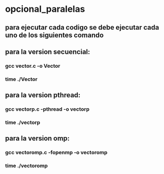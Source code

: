 # opcional_paralelas
## para ejecutar cada codigo se debe ejecutar cada uno de los siguientes comando

## para la version secuencial:
### gcc vector.c -o Vector
### time ./Vector

## para la version pthread:
### gcc vectorp.c -pthread -o vectorp
### time ./vectorp

## para la version omp:
### gcc vectoromp.c -fopenmp -o vectoromp
### time ./vectoromp

